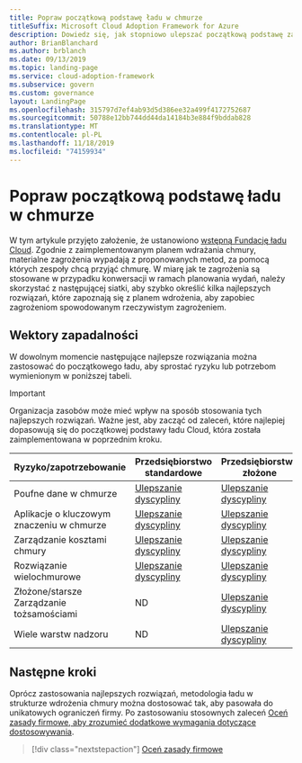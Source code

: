 ```yaml
---
title: Popraw początkową podstawę ładu w chmurze
titleSuffix: Microsoft Cloud Adoption Framework for Azure
description: Dowiedz się, jak stopniowo ulepszać początkową podstawę zarządzania chmurą.
author: BrianBlanchard
ms.author: brblanch
ms.date: 09/13/2019
ms.topic: landing-page
ms.service: cloud-adoption-framework
ms.subservice: govern
ms.custom: governance
layout: LandingPage
ms.openlocfilehash: 315797d7ef4ab93d5d386ee32a499f4172752687
ms.sourcegitcommit: 50788e12bb744dd44da14184b3e884f9bddab828
ms.translationtype: MT
ms.contentlocale: pl-PL
ms.lasthandoff: 11/18/2019
ms.locfileid: "74159934"
---
```

# <a name="improve-your-initial-cloud-governance-foundation"></a>Popraw początkową podstawę ładu w chmurze

W tym artykule przyjęto założenie, że ustanowiono [wstępną Fundację ładu Cloud](./initial-foundation.md). Zgodnie z zaimplementowanym planem wdrażania chmury, materialne zagrożenia wypadają z proponowanych metod, za pomocą których zespoły chcą przyjąć chmurę. W miarę jak te zagrożenia są stosowane w przypadku konwersacji w ramach planowania wydań, należy skorzystać z następującej siatki, aby szybko określić kilka najlepszych rozwiązań, które zapoznają się z planem wdrożenia, aby zapobiec zagrożeniom spowodowanym rzeczywistym zagrożeniem.

## <a name="maturity-vectors"></a>Wektory zapadalności

W dowolnym momencie następujące najlepsze rozwiązania można zastosować do początkowego ładu, aby sprostać ryzyku lub potrzebom wymienionym w poniższej tabeli.

> [!IMPORTANT]
> Organizacja zasobów może mieć wpływ na sposób stosowania tych najlepszych rozwiązań. Ważne jest, aby zacząć od zaleceń, które najlepiej dopasowują się do początkowej podstawy ładu Cloud, która została zaimplementowana w poprzednim kroku.

|Ryzyko/zapotrzebowanie | Przedsiębiorstwo standardowe | Przedsiębiorstwo złożone |
|---|---|---|
|Poufne dane w chmurze|[Ulepszanie dyscypliny](./guides/standard/security-baseline-improvement.md)|[Ulepszanie dyscypliny](./guides/complex/security-baseline-improvement.md)|
|Aplikacje o kluczowym znaczeniu w chmurze|[Ulepszanie dyscypliny](./guides/standard/resource-consistency-improvement.md)|[Ulepszanie dyscypliny](./guides/complex/resource-consistency-improvement.md)|
|Zarządzanie kosztami chmury|[Ulepszanie dyscypliny](./guides/standard/cost-management-improvement.md)|[Ulepszanie dyscypliny](./guides/complex/cost-management-improvement.md)|
|Rozwiązanie wielochmurowe|[Ulepszanie dyscypliny](./guides/standard/multicloud-improvement.md)|[Ulepszanie dyscypliny](./guides/complex/multicloud-improvement.md)|
|Złożone/starsze Zarządzanie tożsamościami|ND|[Ulepszanie dyscypliny](./guides/complex/identity-baseline-improvement.md)|
|Wiele warstw nadzoru|ND|[Ulepszanie dyscypliny](./guides/complex/multiple-layers-of-governance.md)|

## <a name="next-steps"></a>Następne kroki

Oprócz zastosowania najlepszych rozwiązań, metodologia ładu w strukturze wdrożenia chmury można dostosować tak, aby pasowała do unikatowych ograniczeń firmy. Po zastosowaniu stosownych zaleceń [Oceń zasady firmowe, aby zrozumieć dodatkowe wymagania dotyczące dostosowywania](./corporate-policy.md).

> [!div class="nextstepaction"]
> [Oceń zasady firmowe](./corporate-policy.md)
